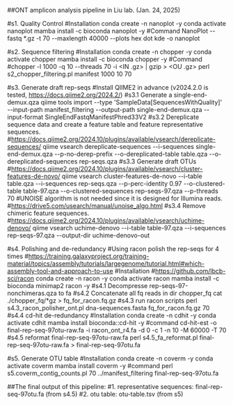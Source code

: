 ##ONT amplicon analysis pipeline in Liu lab. (Jan. 24, 2025)

#s1. Quality Control
#Installation
conda create -n nanoplot -y
conda activate nanoplot
mamba install -c bioconda nanoplot -y
#Command
NanoPlot --fastq *.gz -t 70 --maxlength 40000 --plots hex dot kde -o nanoplot

#s2. Sequence filtering
#Installation
conda create -n chopper -y
conda activate chopper
mamba install -c bioconda chopper -y
#Command
#chopper -l 1000 -q 10 --threads 70 -i <IN .gz> | gzip > <OU .gz>
perl s2_chopper_filtering.pl manifest 1000 10 70

#s3. Generate draft rep-seqs
#Install QIIME2 in advance (v2024.2.0 is tested, https://docs.qiime2.org/2024.2/)
#s3.1 Generate a single-end-demux.qza
qiime tools import --type 'SampleData[SequencesWithQuality]' --input-path manifest_filtering --output-path single-end-demux.qza --input-format SingleEndFastqManifestPhred33V2
#s3.2 Dereplicate sequence data and create a feature table and feature representative sequences.
#https://docs.qiime2.org/2024.10/plugins/available/vsearch/dereplicate-sequences/
qiime vsearch dereplicate-sequences --i-sequences single-end-demux.qza --p-no-derep-prefix --o-dereplicated-table table.qza --o-dereplicated-sequences rep-seqs.qza
#s3.3 Generate draft OTUs
#https://docs.qiime2.org/2024.10/plugins/available/vsearch/cluster-features-de-novo/
qiime vsearch cluster-features-de-novo --i-table table.qza --i-sequences rep-seqs.qza --p-perc-identity 0.97 --o-clustered-table table-97.qza --o-clustered-sequences rep-seqs-97.qza --p-threads 70
#UNOISE algorithm is not needed since it is designed for Illumina reads.
#https://drive5.com/usearch/manual/unoise_algo.html
#s3.4 Remove chimeric feature sequences.
#https://docs.qiime2.org/2024.10/plugins/available/vsearch/uchime-denovo/
qiime vsearch uchime-denovo --i-table table-97.qza --i-sequences rep-seqs-97.qza --output-dir uchime-denovo-out

#s4. Polishing and de-redundancy
#Using racon polish the rep-seqs for 4 times
#https://training.galaxyproject.org/training-material/topics/assembly/tutorials/largegenome/tutorial.html#which-assembly-tool-and-approach-to-use
#Installation
#https://github.com/lbcb-sci/racon
conda create -n racon -y
conda activate racon
mamba install -c bioconda minimap2 racon -y
#s4.1 Decompresse rep-seqs-97-nonchimeras.qza to fa
#s4.2 Concatenate all fq reads in dir chopper_fq
cat ./chopper_fq/*gz > fq_for_racon.fq.gz
#s4.3 run racon scripts
perl s4.3_racon_polisher_ont.pl dna-sequences.fasta fq_for_racon.fq.gz 70
#s4.4 cd-hit de-redundancy
#Installation
conda create -n cdhit -y
conda activate cdhit
mamba install bioconda::cd-hit -y
#command
cd-hit-est -o final-rep-seq-97otu-raw.fa -i racon_ont_r4.fa -d 0 -c 1 -n 10 -M 60000 -T 70
#s4.5 reformat final-rep-seq-97otu-raw.fa
perl s4.5_fa_reformat.pl final-rep-seq-97otu-raw.fa > final-rep-seq-97otu.fa

#s5. Generate OTU table
#Installation
conda create -n coverm -y
conda activate coverm
mamba install coverm -y
#command
perl s5.coverm_contig_counts.pl 70 ../manifest_filtering final-rep-seq-97otu.fa

##The final output of this pipeline:
#1. representative sequences: final-rep-seq-97otu.fa (from s4.5)
#2. otu table: otu-table.tsv (from s5)
